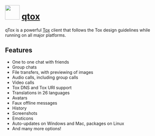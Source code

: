 ﻿# <img src="https://cdn.jsdelivr.net/gh/chocolatey/chocolatey-coreteampackages@d12c934ca6454cc6fe10e5a708c6a32e2f59c55e/icons/qtox.svg" width="48" height="48"/> [qtox](https://chocolatey.org/packages/qtox)


qTox is a powerful [Tox](https://tox.chat/) client that follows the Tox design guidelines while running on all major platforms.

## Features

* One to one chat with friends
* Group chats
* File transfers, with previewing of images
* Audio calls, including group calls
* Video calls
* Tox DNS and Tox URI support
* Translations in 26 languages
* Avatars
* Faux offline messages
* History
* Screenshots
* Emoticons
* Auto-updates on Windows and Mac, packages on Linux
* And many more options!


